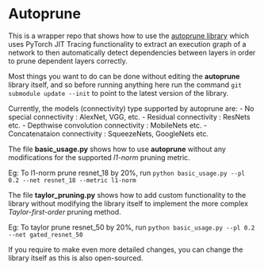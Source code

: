 Autoprune
=
This is a wrapper repo that shows how to use the 
[autoprune library](https://github.com/ICIdsl/autoprune) which uses PyTorch JIT
Tracing functionality to extract an execution graph of a network to then automatically detect
dependencies between layers in order to prune dependent layers correctly. 

Most things you want to do can be done without editing the **autoprune** library itself, and so
before running anything here run the command `git submodule update --init` to point to the latest
version of the library.

Currently, the models (connectivity) type supported by autoprune are:
    - No special connectivity : AlexNet, VGG, etc.
    - Residual connectivity : ResNets etc.
    - Depthwise convolution connectivity : MobileNets etc.
    - Concatenataion connectivity : SqueezeNets, GoogleNets etc.

The file **basic_usage.py** shows how to use **autoprune** without any modifications for the 
supported *l1-norm* pruning metric. 

Eg: To l1-norm prune resnet_18 by 20%, run 
`python basic_usage.py --pl 0.2 --net resnet_18 --metric l1-norm`

The file **taylor_pruning.py** shows how to add custom functionality to the library without 
modifying the library itself to implement the more complex *Taylor-first-order* pruning method.

Eg: To taylor prune resnet_50 by 20%, run 
`python basic_usage.py --pl 0.2 --net gated_resnet_50`

If you require to make even more detailed changes, you can change the library itself as this is
also open-sourced.

